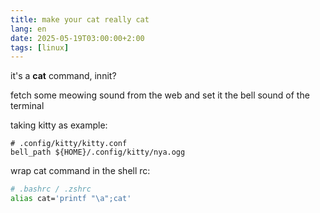 ```yaml
---
title: make your cat really cat
lang: en
date: 2025-05-19T03:00:00+2:00
tags: [linux]
---
```


it's a **cat** command, innit?

<!--more-->

fetch some meowing sound from the web and set it the bell sound of the terminal

taking kitty as example:

```
# .config/kitty/kitty.conf
bell_path ${HOME}/.config/kitty/nya.ogg
```

wrap cat command in the shell rc:

```bash
# .bashrc / .zshrc                         
alias cat='printf "\a";cat'
```
